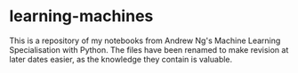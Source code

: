 # learning-machines
This is a repository of my notebooks from Andrew Ng's Machine Learning Specialisation with Python.
The files have been renamed to make revision at later dates easier, as the knowledge they contain is valuable.

